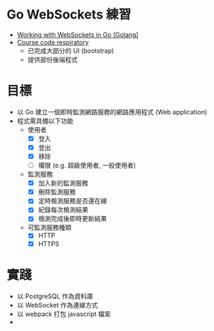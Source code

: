 # Go WebSockets 練習

- [Working with WebSockets in Go (Golang)](https://www.udemy.com/course/working-with-websockets-in-go/)
- [Course code respiratory](https://github.com/tsawler/ws-udemy)
  - 已完成大部分的 UI (bootstrap)
  - 提供部份後端程式

# 目標

- 以 Go 建立一個即時監測網路服務的網路應用程式 (Web application)
- 程式需具備以下功能
  - 使用者
    - [x] 登入
    - [x] 登出
    - [x] 移除
    - [ ] 權限 (e.g. 超級使用者, 一般使用者)
  - 監測服務
    - [x] 加入新的監測服務
    - [x] 刪除監測服務
    - [x] 定時檢測服務是否還在線
    - [x] 紀錄每次檢測結果
    - [x] 檢測完成後即時更新結果
  - 可監測服務種類
    - [x] HTTP
    - [x] HTTPS

# 實踐

- 以 PostgreSQL 作為資料庫
- 以 WebSocket 作為連線方式
- 以 webpack 打包 javascript 檔案
-
